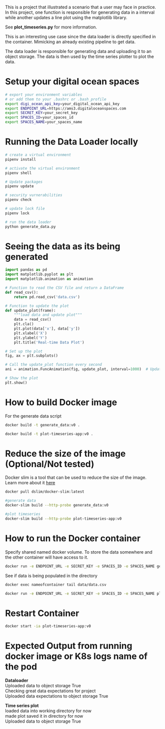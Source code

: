 This is a project that illustrated a scenario that a user may face in practice. In this project, one function is responsible for generating data in a interval while another updates a line plot using the matplotlib library.

See **plot_timeseries.py** for more information.  

This is an interesting use case since the data loader is directly specified in the container. Mimicking an already existing pipeline to get data.  

The data loader is responsible for generating data and uploading it to an object storage. The data is then used by the time series plotter to plot the data.

# Setup your digital ocean spaces 

```bash
# export your environment variables
# or add them to your .bashrc or .bash_profile
export digi_ocean_api_key=your_digital_ocean_api_key
export ENDPOINT_URL=https://ams3.digitaloceanspaces.com
export SECRET_KEY=your_secret_key
export SPACES_ID=your_spaces_id
export SPACES_NAME=your_spaces_name
```

# Running the Data Loader locally

```bash
# create a virtual environment
pipenv install

# activate the virtual environment
pipenv shell

# Update packages
pipenv update

# security vurnerabilities
pipenv check

# update lock file
pipenv lock

# run the data loader
python generate_data.py
```

# Seeing the data as its being generated

```python
import pandas as pd
import matplotlib.pyplot as plt
import matplotlib.animation as animation

# Function to read the CSV file and return a DataFrame
def read_csv():
    return pd.read_csv('data.csv')

# Function to update the plot
def update_plot(frame):
    """load data and update plot"""
    data = read_csv()
    plt.cla()
    plt.plot(data['x'], data['y']) 
    plt.xlabel('X')
    plt.ylabel('Y')  
    plt.title('Real-time Data Plot')

# Set up the plot
fig, ax = plt.subplots()

# Call the update_plot function every second
ani = animation.FuncAnimation(fig, update_plot, interval=1000)  # Update every second

# Show the plot
plt.show()
```


# How to build Docker image  

For the generate data script


```bash
docker build -t generate_data:v0 .
```

```bash
docker build -t plot-timeseries-app:v0 .
```

# Reduce the size of the image (Optional/Not tested)
Docker slim is a tool that can be used to reduce the size of the image.  
Learn more about it [here](https://hub.docker.com/r/dslim/docker-slim)

```bash
docker pull dslim/docker-slim:latest
```

```bash
#generate data
docker-slim build --http-probe generate_data:v0
```

```bash
#plot timeseries
docker-slim build --http-probe plot-timeseries-app:v0
```


# How to run the Docker container

Specify shared named docker volume. To store the data somewhere and the other container will have access to it.  

```bash
docker run -e ENDPOINT_URL -e SECRET_KEY -e SPACES_ID -e SPACES_NAME generate_data:v0
```

See if data is being populated in the directory  

```bash
docker exec nameofcontainer tail data/data.csv
```

```bash
docker run -e ENDPOINT_URL -e SECRET_KEY -e SPACES_ID -e SPACES_NAME plot-timeseries-app:v0
```

# Restart Container

```bash
docker start -ia plot-timeseries-app:v0
```

# Expected Output from running docker image or K8s logs name of the pod  

**Dataloader**  
Uploaded data to object storage True  
Checking great data expectations for project  
Uploaded data expectations to object storage True  

**Time series plot**  
loaded data into working directory for now  
made plot saved it in directory for now  
Uploaded data to object storage True  
